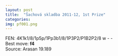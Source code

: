 ```yaml
---
layout: post
title:  "Šachová skladba 2011-12, 1st Prize"
categories: 
img: pf001.png
---
```


 FEN: 4K1k1/8/1p5p/1Pp3b1/8/1P3P2/P1B2P2/8 w - -  
 Best move: **f4**  
 Source: Arasan 19.189  



